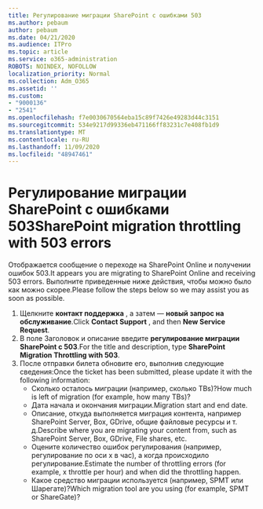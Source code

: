 ```yaml
---
title: Регулирование миграции SharePoint с ошибками 503
ms.author: pebaum
author: pebaum
ms.date: 04/21/2020
ms.audience: ITPro
ms.topic: article
ms.service: o365-administration
ROBOTS: NOINDEX, NOFOLLOW
localization_priority: Normal
ms.collection: Adm_O365
ms.assetid: ''
ms.custom:
- "9000136"
- "2541"
ms.openlocfilehash: f7e0030670564eba15c89f7426e49283d44c3151
ms.sourcegitcommit: 534e9217d99336eb471166ff83231c7e408fb1d9
ms.translationtype: MT
ms.contentlocale: ru-RU
ms.lasthandoff: 11/09/2020
ms.locfileid: "48947461"
---
```

# <a name="sharepoint-migration-throttling-with-503-errors"></a><span data-ttu-id="37de6-102">Регулирование миграции SharePoint с ошибками 503</span><span class="sxs-lookup"><span data-stu-id="37de6-102">SharePoint migration throttling with 503 errors</span></span>

<span data-ttu-id="37de6-103">Отображается сообщение о переходе на SharePoint Online и получении ошибок 503.</span><span class="sxs-lookup"><span data-stu-id="37de6-103">It appears you are migrating to SharePoint Online and receiving 503 errors.</span></span> <span data-ttu-id="37de6-104">Выполните приведенные ниже действия, чтобы можно было как можно скорее.</span><span class="sxs-lookup"><span data-stu-id="37de6-104">Please follow the steps below so we may assist you as soon as possible.</span></span>

1. <span data-ttu-id="37de6-105">Щелкните **контакт поддержка** , а затем — **новый запрос на обслуживание**.</span><span class="sxs-lookup"><span data-stu-id="37de6-105">Click **Contact Support** , and then **New Service Request**.</span></span>
2. <span data-ttu-id="37de6-106">В поле Заголовок и описание введите **регулирование миграции SharePoint с 503**.</span><span class="sxs-lookup"><span data-stu-id="37de6-106">For the title and description, type **SharePoint Migration Throttling with 503**.</span></span>
3. <span data-ttu-id="37de6-107">После отправки билета обновите его, выполнив следующие сведения:</span><span class="sxs-lookup"><span data-stu-id="37de6-107">Once the ticket has been submitted, please update it with the following information:</span></span>
    - <span data-ttu-id="37de6-108">Сколько осталось миграции (например, сколько TBs)?</span><span class="sxs-lookup"><span data-stu-id="37de6-108">How much is left of migration (for example, how many TBs)?</span></span>
    - <span data-ttu-id="37de6-109">Дата начала и окончания миграции.</span><span class="sxs-lookup"><span data-stu-id="37de6-109">Migration start and end date.</span></span>
    - <span data-ttu-id="37de6-110">Описание, откуда выполняется миграция контента, например SharePoint Server, Box, GDrive, общие файловые ресурсы и т. д.</span><span class="sxs-lookup"><span data-stu-id="37de6-110">Describe where you are migrating your content from, such as SharePoint Server, Box, GDrive, File shares, etc.</span></span>
    - <span data-ttu-id="37de6-111">Оцените количество ошибок регулирования (например, регулирование по оси x в час), а когда происходило регулирование.</span><span class="sxs-lookup"><span data-stu-id="37de6-111">Estimate the number of throttling errors (for example, x throttle per hour) and when did the throttling happen.</span></span>
    - <span data-ttu-id="37de6-112">Какое средство миграции используется (например, SPMT или Шарегате)?</span><span class="sxs-lookup"><span data-stu-id="37de6-112">Which migration tool are you using (for example, SPMT or ShareGate)?</span></span>
